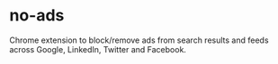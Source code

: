 # no-ads
Chrome extension to block/remove ads from search results and feeds across Google, LinkedIn, Twitter and Facebook.
